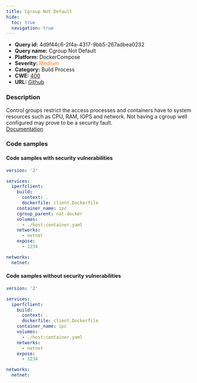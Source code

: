 ```yaml
---
title: Cgroup Not Default
hide:
  toc: true
  navigation: true
---
```


<style>
  .highlight .hll {
    background-color: #ff171742;
  }
  .md-content {
    max-width: 1100px;
    margin: 0 auto;
  }
</style>

-   **Query id:** 4d9f44c6-2f4a-4317-9bb5-267adbea0232
-   **Query name:** Cgroup Not Default
-   **Platform:** DockerCompose
-   **Severity:** <span style="color:#ff7213">Medium</span>
-   **Category:** Build Process
-   **CWE:** <a href="https://cwe.mitre.org/data/definitions/400.html" onclick="newWindowOpenerSafe(event, 'https://cwe.mitre.org/data/definitions/400.html')">400</a>
-   **URL:** [Github](https://github.com/Checkmarx/kics/tree/master/assets/queries/dockerCompose/cgroup_not_default)

### Description
Control groups restrict the access processes and containers have to system resources such as CPU, RAM, IOPS and network. Not having a cgroup well configured may prove to be a security fault.<br>
[Documentation](https://docs.docker.com/compose/compose-file/compose-file-v3/#cgroup_parent)

### Code samples
#### Code samples with security vulnerabilities
```yaml title="Positive test num. 1 - yaml file" hl_lines="9"
version: '2'

services:
  iperfclient:
    build:
      context: .
      dockerfile: client.Dockerfile
    container_name: ipc
    cgroup_parent: nat-docker
    volumes:
      - ./host:container.yaml
    networks:
      - netnet
    expose:
      - 1234

networks:
  netnet:

```


#### Code samples without security vulnerabilities
```yaml title="Negative test num. 1 - yaml file"
version: '2'

services:
  iperfclient:
    build:
      context: .
      dockerfile: client.Dockerfile
    container_name: ipc
    volumes:
      - ./host:container.yaml
    networks:
      - netnet
    expose:
      - 1234

networks:
  netnet:

```
